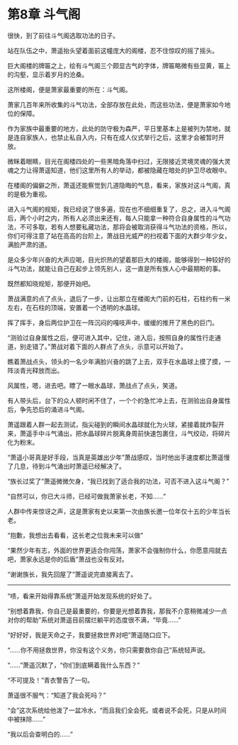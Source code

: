# 第8章 斗气阁

很快，到了前往斗气阁选取功法的日子。

站在队伍之中，萧遥抬头望着面前这幢庞大的阁楼，忍不住惊叹的摇了摇头。

巨大阁楼的牌匾之上，绘有斗气阁三个颇显古气的字体，牌匾略微有些显黄，匾上的沟壑，显示着岁月的沧桑。

这所楼阁，便是萧家最重要的所在：斗气阁。

萧家几百年来所收集的斗气功法，全部存放在此处，而这些功法，便是萧家如今地位的保障。

作为家族中最重要的地方，此处的防守极为森严，平日里基本上是被列为禁地，就是连自家族人，也禁止私自入内，只有在成人仪式举行之后，这里才会被暂时开放。

微眯着眼睛，目光在阁楼四处的一些黑暗角落中扫过，无限接近灵境灵魂的强大灵魂之力让得萧遥知道，他们这里所有人的举动，都被隐藏在暗处的护卫尽收眼中。

在楼阁的偏僻之所，萧遥还能察觉到几道隐晦的气息，看来，家族对这斗气阁，真的是极为重视。

进入斗气阁的规矩，我已经说了很多遍，现在也不细细重复了，总之，进入斗气阁后，两个小时之内，所有人必须出来还有，每人只能拿一种符合自身属性的斗气功法，不可多取，若有人想要私藏功法，那将会被取消获得斗气功法的资格，所以，你们可得注意了站在高高的台阶上，萧战目光威严的扫视着下面的大群少年少女，满脸严肃的道。

是众多少年兴奋的大声应喝，目光炽热的望着那巨大的楼阁，能够得到一种较好的斗气功法，就能让自己在起步上领先别人，这一直是所有族人心中最期盼的事。

既然都知晓规矩，那便开始吧。

萧战满意的点了点头，退后了一步，让出那立在楼阁大门前的石柱，石柱约有一米左右，在石柱的顶端，安置着一个透明的水晶球。

挥了挥手，身后两位护卫在一阵沉闷的嘎吱声中，缓缓的推开了黑色的巨门。

“测验过自身属性之后，便可进入其中，记住，进入后，按照自身的属性行走通道，别走错了。”萧战对着下面的人群点了点头，示意可以开始了。

瞧着萧战点头，领头的一名少年满脸兴奋的跳了上去，双手在水晶球上摸了摸，一阵淡青光释放而出。

风属性，嗯，进去吧。瞟了一眼水晶球，萧战点了点头，笑道。

有人带头后，台下的众人顿时闲不住了，一个个的急忙冲上去，在测验出自身属性后，争先恐后的涌进斗气阁。

萧遥跟着人群一起去测试，指尖碰到的瞬间水晶球就化为火球，紧接着就炸裂开来，萧遥手中斗气涌出，把水晶球碎片脱离身周前快速包裹住，斗气绞动，将碎片化为粉末。

“萧遥小哥真是好手段，当真是英雄出少年”萧战感叹，当时他出手速度都比萧遥慢了几息，待到斗气涌出时萧遥已经解决了。

“族长过奖了”萧遥微微欠身，“我已找到了适合我的功法，可否不进入这斗气阁？”

“自然可以，你已大斗师，已经可做我萧家长老，不知……”

人群中传来惊讶之声，这是萧家有史以来第一次由族长邀一位年仅十五的少年当长老。

“抱歉，我想出去看看，这长老之位我未来可以做”

“果然少年有志，外面的世界更适合你闯荡，萧家不会强制你什么，你愿意闯就去吧，萧家永远是你的后盾”萧战也没有反对。

“谢谢族长，我先回屋了”萧遥说完直接离去了。

------

“啧，看来开始得靠系统”萧遥开始发现系统的好处了。

“别想着靠我，你自己是最重要的，你要是光想着靠我，那我不介意稍微减少一点对你的帮助”系统对萧遥目前摆烂躺平的态度很不满，“毕竟……”

“好好好，我是天命之子，我要拯救世界对吧”萧遥随口应下。

“……你不用拯救世界，你没有这个义务，你只需要救你自己”系统轻声说。

“……”萧遥沉默了，“你们到底瞒着我什么东西？”

“不可提及！”青衣警告了一句。

萧遥很不服气：“知道了我会死吗？”

“会”这次系统给他泼了一盆冷水，“而且我们全会死。或者说不会死，只是从时间中被抹除……”

“我以后会查明白的……”
